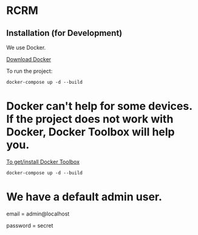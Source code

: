 # RCRM

Installation (for Development)
------------------------------
We use Docker.

[Download Docker](https://www.docker.com/community-edition)

To run the project:
```
docker-compose up -d --build
```

# Docker can't help for some devices. If the project does not work with Docker, Docker Toolbox will help you.

[To get/install Docker Toolbox](https://docs.docker.com/toolbox/toolbox_install_windows/#step-2-install-docker-toolbox)

```
docker-compose up -d --build
```

# We have a default admin user.
email = admin@localhost

password = secret